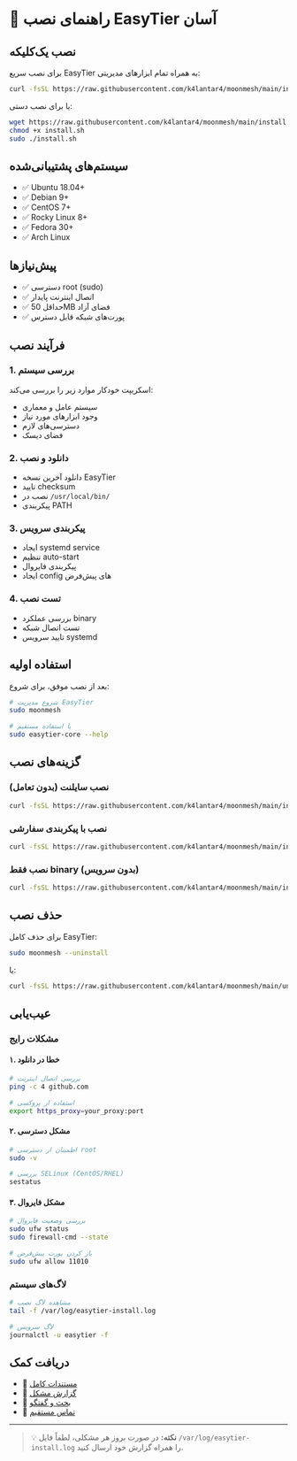 # 🚀 راهنمای نصب EasyTier آسان

## نصب یک‌کلیکه

برای نصب سریع EasyTier به همراه تمام ابزارهای مدیریتی:

```bash
curl -fsSL https://raw.githubusercontent.com/k4lantar4/moonmesh/main/install.sh | sudo bash
```

یا برای نصب دستی:

```bash
wget https://raw.githubusercontent.com/k4lantar4/moonmesh/main/install.sh
chmod +x install.sh
sudo ./install.sh
```

## سیستم‌های پشتیبانی‌شده

- ✅ Ubuntu 18.04+ 
- ✅ Debian 9+
- ✅ CentOS 7+
- ✅ Rocky Linux 8+
- ✅ Fedora 30+
- ✅ Arch Linux

## پیش‌نیازها

- ✅ دسترسی root (sudo)
- ✅ اتصال اینترنت پایدار
- ✅ حداقل 50MB فضای آزاد
- ✅ پورت‌های شبکه قابل دسترس

## فرآیند نصب

### 1. بررسی سیستم
اسکریپت خودکار موارد زیر را بررسی می‌کند:
- سیستم عامل و معماری
- وجود ابزارهای مورد نیاز
- دسترسی‌های لازم
- فضای دیسک

### 2. دانلود و نصب
- دانلود آخرین نسخه EasyTier
- تایید checksum
- نصب در `/usr/local/bin/`
- پیکربندی PATH

### 3. پیکربندی سرویس
- ایجاد systemd service
- تنظیم auto-start
- پیکربندی فایروال
- ایجاد config های پیش‌فرض

### 4. تست نصب
- بررسی عملکرد binary
- تست اتصال شبکه
- تایید سرویس systemd

## استفاده اولیه

بعد از نصب موفق، برای شروع:

```bash
# شروع مدیریت EasyTier
sudo moonmesh

# یا استفاده مستقیم
sudo easytier-core --help
```

## گزینه‌های نصب

### نصب سایلنت (بدون تعامل)
```bash
curl -fsSL https://raw.githubusercontent.com/k4lantar4/moonmesh/main/install.sh | sudo bash -s -- --silent
```

### نصب با پیکربندی سفارشی
```bash
curl -fsSL https://raw.githubusercontent.com/k4lantar4/moonmesh/main/install.sh | sudo bash -s -- --config custom.conf
```

### نصب فقط binary (بدون سرویس)
```bash
curl -fsSL https://raw.githubusercontent.com/k4lantar4/moonmesh/main/install.sh | sudo bash -s -- --binary-only
```

## حذف نصب

برای حذف کامل EasyTier:

```bash
sudo moonmesh --uninstall
```

یا:

```bash
curl -fsSL https://raw.githubusercontent.com/k4lantar4/moonmesh/main/uninstall.sh | sudo bash
```

## عیب‌یابی

### مشکلات رایج

#### ۱. خطا در دانلود
```bash
# بررسی اتصال اینترنت
ping -c 4 github.com

# استفاده از پروکسی
export https_proxy=your_proxy:port
```

#### ۲. مشکل دسترسی
```bash
# اطمینان از دسترسی root
sudo -v

# بررسی SELinux (CentOS/RHEL)
sestatus
```

#### ۳. مشکل فایروال
```bash
# بررسی وضعیت فایروال
sudo ufw status
sudo firewall-cmd --state

# باز کردن پورت پیش‌فرض
sudo ufw allow 11010
```

### لاگ‌های سیستم

```bash
# مشاهده لاگ نصب
tail -f /var/log/easytier-install.log

# لاگ سرویس
journalctl -u easytier -f
```

## دریافت کمک

- 📖 [مستندات کامل](./USAGE.md)
- 🐛 [گزارش مشکل](https://github.com/YOUR_REPO/issues)
- 💬 [بحث و گفتگو](https://github.com/YOUR_REPO/discussions)
- 📧 [تماس مستقیم](mailto:support@easytier.local)

---

> 💡 **نکته:** در صورت بروز هر مشکلی، لطفاً فایل `/var/log/easytier-install.log` را همراه گزارش خود ارسال کنید. 